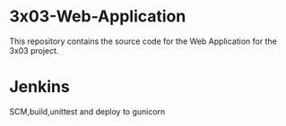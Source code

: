 # 3x03-Web-Application
This repository contains the source code for the Web Application for the 3x03 project. 
# Jenkins 
SCM,build,unittest and deploy to gunicorn
